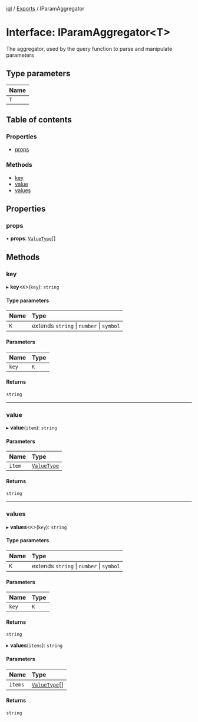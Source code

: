[iql](../README.md) / [Exports](../modules.md) / IParamAggregator

# Interface: IParamAggregator<T\>

The aggregator, used by the query function to parse and manipulate parameters

## Type parameters

| Name |
| :------ |
| `T` |

## Table of contents

### Properties

- [props](iparamaggregator.md#props)

### Methods

- [key](iparamaggregator.md#key)
- [value](iparamaggregator.md#value)
- [values](iparamaggregator.md#values)

## Properties

### props

• **props**: [`ValueType`](../modules.md#valuetype)[]

## Methods

### key

▸ **key**<`K`\>(`key`): `string`

#### Type parameters

| Name | Type |
| :------ | :------ |
| `K` | extends `string` \| `number` \| `symbol` |

#### Parameters

| Name | Type |
| :------ | :------ |
| `key` | `K` |

#### Returns

`string`

___

### value

▸ **value**(`item`): `string`

#### Parameters

| Name | Type |
| :------ | :------ |
| `item` | [`ValueType`](../modules.md#valuetype) |

#### Returns

`string`

___

### values

▸ **values**<`K`\>(`key`): `string`

#### Type parameters

| Name | Type |
| :------ | :------ |
| `K` | extends `string` \| `number` \| `symbol` |

#### Parameters

| Name | Type |
| :------ | :------ |
| `key` | `K` |

#### Returns

`string`

▸ **values**(`items`): `string`

#### Parameters

| Name | Type |
| :------ | :------ |
| `items` | [`ValueType`](../modules.md#valuetype)[] |

#### Returns

`string`
